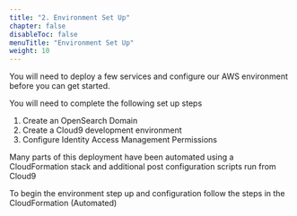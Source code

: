 ```yaml
---
title: "2. Environment Set Up"
chapter: false
disableToc: false
menuTitle: "Environment Set Up"
weight: 10
---
```


You will need to deploy a few services and configure our AWS environment before you can get started.

You will need to complete the following set up steps

1. Create an OpenSearch Domain
2. Create a Cloud9 development environment
3. Configure Identity Access Management Permissions

Many parts of this deployment have been automated using a CloudFormation stack and additional post configuration scripts run from Cloud9

To begin the environment step up and configuration follow the steps in the CloudFormation (Automated)